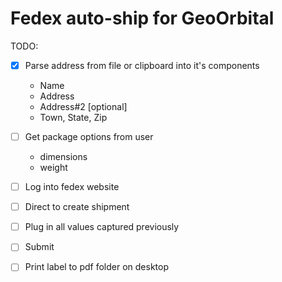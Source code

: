 # Fedex auto-ship for GeoOrbital

TODO:
- [x] Parse address from file or clipboard into it's components
	- Name
	- Address
	- Address#2 [optional]
	- Town, State, Zip

- [ ] Get package options from user
	- dimensions
	- weight
	
		
- [ ] Log into fedex website
- [ ] Direct to create shipment
- [ ] Plug in all values captured previously
- [ ] Submit
- [ ] Print label to pdf folder on desktop

